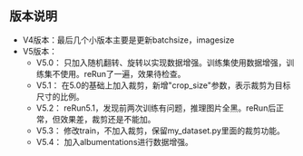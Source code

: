 ## 版本说明
- V4版本：最后几个小版本主要是更新batchsize，imagesize
- V5版本：
  - V5.0： 只加入随机翻转、旋转以实现数据增强。训练集使用数据增强，训练集不使用。reRun了一遍，效果待检查。
  - V5.1： 在5.0的基础上加入裁剪，新增"crop_size"参数，表示裁剪为目标尺寸的比例。
  - V5.2： reRun5.1，发现前两次训练有问题，推理图片全黑。reRun后正常，但效果差，裁剪还是不能加。
  - V5.3： 修改train，不加入裁剪，保留my_dataset.py里面的裁剪功能。
  - V5.4： 加入albumentations进行数据增强。